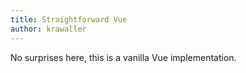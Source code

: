 ```yaml
---
title: Straightforward Vue
author: krawaller
---
```


No surprises here, this is a vanilla Vue implementation.